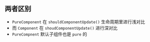 ## 两者区别

- `PureComponent` 在 `shouldComponentUpdate()` 生命周期里进行浅对比
- 而 `Component` 在 `shoudComponentUpdate()` 进行深对比
- `PureCompnent` 默认子组件也是 `pure` 的